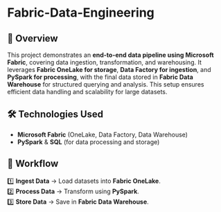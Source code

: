 # Fabric-Data-Engineering

## 📌 Overview
This project demonstrates an **end-to-end data pipeline using Microsoft Fabric**, covering data ingestion, transformation, and warehousing. It leverages **Fabric OneLake for storage**, **Data Factory for ingestion**, and **PySpark for processing**, with the final data stored in **Fabric Data Warehouse** for structured querying and analysis. This setup ensures efficient data handling and scalability for large datasets.

## 🛠️ Technologies Used
- **Microsoft Fabric** (OneLake, Data Factory, Data Warehouse)
- **PySpark** & **SQL** (for data processing and storage)

## 🚀 Workflow
1️⃣ **Ingest Data** → Load datasets into **Fabric OneLake**.  
2️⃣ **Process Data** → Transform using **PySpark**.  
3️⃣ **Store Data** → Save in **Fabric Data Warehouse**.  

